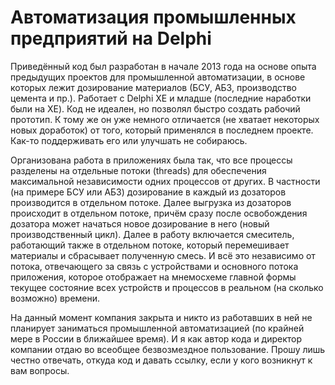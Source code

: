 # Автоматизация промышленных предприятий на Delphi

Приведённый код был разработан в начале 2013 года на основе опыта предыдущих проектов для промышленной автоматизации, в основе которых лежит дозирование материалов (БСУ, АБЗ, производство цемента и пр.).
Работает с Delphi XE и младше (последние наработки были на XE).
Код не идеален, но позволял быстро создать рабочий прототип. К тому же он уже немного отличается (не хватает некоторых новых доработок) от того, который применялся в последнем проекте.
Как-то поддерживать его или улучшать не собираюсь.

Организована работа в приложениях была так, что все процессы разделены на отдельные потоки (threads) для обеспечения максимальной независимости одних процессов от других.
В частности (на примере БСУ или АБЗ) дозирование в каждый из дозаторов производится в отдельном потоке. Далее выгрузка из дозаторов происходит в отдельном потоке, причём сразу после освобождения дозатора может начаться новое дозирование в него (новый производственный цикл). Далее в работу включается смеситель, работающий также в отдельном потоке, который перемешивает материалы и сбрасывает полученную смесь. И всё это независимо от потока, отвечающего за связь с устройствами и основного потока приложения, которое отображает на мнемосхеме главной формы текущее состояние всех устройств и процессов в реальном (на сколько возможно) времени.

На данный момент компания закрыта и никто из работавших в ней не планирует заниматься промышленной автоматизацией (по крайней мере в России в ближайшее время).
И я как автор кода и директор компании отдаю во всеобщее безвозмездное пользование.
Прошу лишь честно отвечать, откуда код и давать ссылку, если у кого возникнут к вам вопросы.
